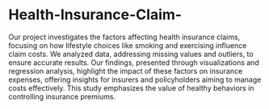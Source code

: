 # Health-Insurance-Claim-
Our project investigates the factors affecting health insurance claims, focusing on how lifestyle choices like smoking and exercising influence claim costs. We analyzed data, addressing missing values and outliers, to ensure accurate results. Our findings, presented through visualizations and regression analysis, highlight the impact of these factors on insurance expenses, offering insights for insurers and policyholders aiming to manage costs effectively. This study emphasizes the value of healthy behaviors in controlling insurance premiums.
